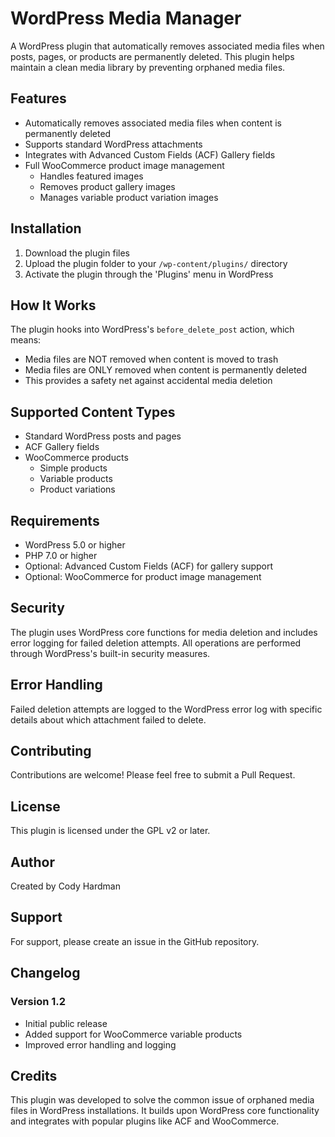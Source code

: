 # WordPress Media Manager

A WordPress plugin that automatically removes associated media files when posts, pages, or products are permanently deleted. This plugin helps maintain a clean media library by preventing orphaned media files.

## Features

- Automatically removes associated media files when content is permanently deleted
- Supports standard WordPress attachments
- Integrates with Advanced Custom Fields (ACF) Gallery fields
- Full WooCommerce product image management
  - Handles featured images
  - Removes product gallery images
  - Manages variable product variation images

## Installation

1. Download the plugin files
2. Upload the plugin folder to your `/wp-content/plugins/` directory
3. Activate the plugin through the 'Plugins' menu in WordPress

## How It Works

The plugin hooks into WordPress's `before_delete_post` action, which means:

- Media files are NOT removed when content is moved to trash
- Media files are ONLY removed when content is permanently deleted
- This provides a safety net against accidental media deletion

## Supported Content Types

- Standard WordPress posts and pages
- ACF Gallery fields
- WooCommerce products
  - Simple products
  - Variable products
  - Product variations

## Requirements

- WordPress 5.0 or higher
- PHP 7.0 or higher
- Optional: Advanced Custom Fields (ACF) for gallery support
- Optional: WooCommerce for product image management

## Security

The plugin uses WordPress core functions for media deletion and includes error logging for failed deletion attempts. All operations are performed through WordPress's built-in security measures.

## Error Handling

Failed deletion attempts are logged to the WordPress error log with specific details about which attachment failed to delete.

## Contributing

Contributions are welcome! Please feel free to submit a Pull Request.

## License

This plugin is licensed under the GPL v2 or later.

## Author

Created by Cody Hardman

## Support

For support, please create an issue in the GitHub repository.

## Changelog

### Version 1.2
- Initial public release
- Added support for WooCommerce variable products
- Improved error handling and logging

## Credits

This plugin was developed to solve the common issue of orphaned media files in WordPress installations. It builds upon WordPress core functionality and integrates with popular plugins like ACF and WooCommerce.